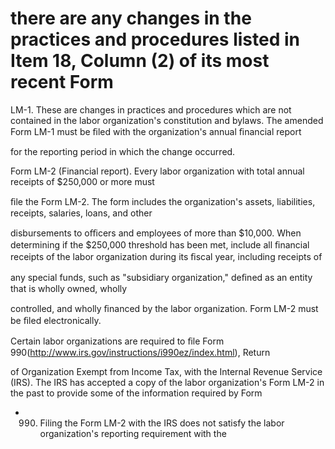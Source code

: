 # there are any changes in the practices and procedures listed in Item 18, Column (2) of its most recent Form

LM-1. These are changes in practices and procedures which are not contained in the labor organization's constitution and bylaws. The amended Form LM-1 must be ﬁled with the organization's annual ﬁnancial report

for the reporting period in which the change occurred.

Form LM-2 (Financial report). Every labor organization with total annual receipts of $250,000 or more must

ﬁle the Form LM-2. The form includes the organization's assets, liabilities, receipts, salaries, loans, and other

disbursements to oﬃcers and employees of more than $10,000. When determining if the $250,000 threshold has been met, include all ﬁnancial receipts of the labor organization during its ﬁscal year, including receipts of

any special funds, such as "subsidiary organization," deﬁned as an entity that is wholly owned, wholly

controlled, and wholly ﬁnanced by the labor organization. Form LM-2 must be ﬁled electronically.

Certain labor organizations are required to ﬁle Form 990(http://www.irs.gov/instructions/i990ez/index.html), Return

of Organization Exempt from Income Tax, with the Internal Revenue Service (IRS). The IRS has accepted a copy of the labor organization's Form LM-2 in the past to provide some of the information required by Form

- 990. Filing the Form LM-2 with the IRS does not satisfy the labor organization's reporting requirement with the